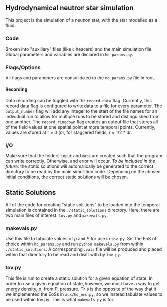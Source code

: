 ## Hydrodynamical neutron star simulation

This project is the simulation of a neutron star, with the star modelled as a fluid.

### Code
Broken into "auxillary" files (like `C` headers) and the main simulation file. Global parameters and variables are declared in `hd_params.py`.

### Flags/Options
All flags and parameters are consolidated to the `hd_params.py` file in root.

#### Recording
Data recording can be toggled with the `record_data` flag. Currently, this record data flag is configured to write data to a file for every parameter. The `output_number` flag will add any integer to the start of the file names for an individual run to allow for multiple runs to be stored and distinguished from one another. The `record_ringdown` flag creates an output file that stores all of the field values at one spatial point at more temporal points. Currently, values are stored at r = 0 (or, for staggered fields, r = 1/2 \* dr.


### I/O
Make sure that the folders `input` and `data` are created such that the program can write correctly. Otherwise, and error will occur.
*To be included in the future*: the static solutions will automatically be generated to the correct directory to be read by the main simulation code. Depending on the chosen initial conditions, the correct static solutions will be chosen.

## Static Solutions
All of the code for creating "static solutions" to be loaded into the temporal simulation is contained in the `./static_solutions` directory. Here, there are two main files of interest: `tov.py` and `makevals.py`.

### makevals.py
Use this file to tabulate values of $\rho$ and $P$ for use in `tov.py`. Set the EoS of choice within `hd_params.py` and run `python makevals.py` from within `./static_solutions`. A corresponding `.vals` file will be produced and placed within that directory to be read and dealt with by `tov.py`.

### tov.py
This file is run to create a static solution for a given equation of state. In order to use a given equation of state, however, we must have a way to get energy density, $\rho$, from $P$, pressure. This is the opposite of the way that it we implemented the EoSs in `aux/hd_eos.py`, so we instead tabulate values to be used within tov.py. This is what `makevals.py` is for.
